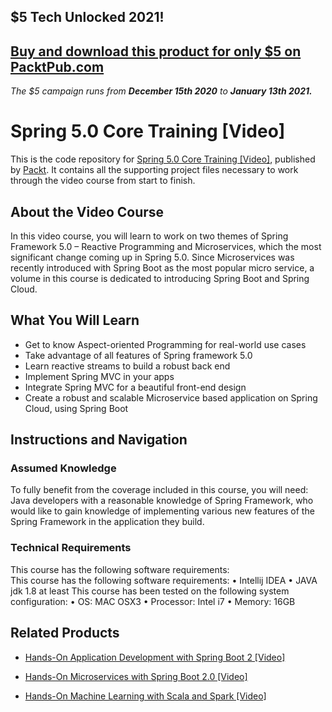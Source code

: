 ## $5 Tech Unlocked 2021!
[Buy and download this product for only $5 on PacktPub.com](https://www.packtpub.com/)
-----
*The $5 campaign         runs from __December 15th 2020__ to __January 13th 2021.__*

# Spring 5.0 Core Training [Video]
This is the code repository for [Spring 5.0 Core Training [Video]](https://www.packtpub.com/web-development/spring-50-core-training-video?utm_source=github&utm_medium=repository&utm_campaign=9781787288607), published by [Packt](https://www.packtpub.com/?utm_source=github). It contains all the supporting project files necessary to work through the video course from start to finish.
## About the Video Course
In this video course, you will learn to work on two themes of Spring Framework 5.0 – Reactive Programming and Microservices, which the most significant change coming up in Spring 5.0. Since Microservices was recently introduced with Spring Boot as the most popular micro service, a volume in this course is dedicated to introducing Spring Boot and Spring Cloud.

<H2>What You Will Learn</H2>
<DIV class=book-info-will-learn-text>
<UL>
<LI>Get to know Aspect-oriented Programming for real-world use cases 
<LI>Take advantage of all features of Spring framework 5.0 
<LI>Learn reactive streams to build a robust back end 
<LI>Implement Spring MVC in your apps 
<LI>Integrate Spring MVC for a beautiful front-end design 
<LI>Create a robust and scalable Microservice based application on Spring Cloud, using Spring Boot </LI></UL></DIV>

## Instructions and Navigation
### Assumed Knowledge
To fully benefit from the coverage included in this course, you will need:<br/>
Java developers with a reasonable knowledge of Spring Framework, who would like to gain knowledge of implementing various new features of the Spring Framework in the application they build.
### Technical Requirements
This course has the following software requirements:<br/>
This course has the following software requirements:
	•	Intellij IDEA
	•	JAVA jdk 1.8 at least
This course has been tested on the following system configuration:
	•	OS: MAC OSX3
	•	Processor: Intel i7 
	•	Memory: 16GB


## Related Products
* [Hands-On Application Development with Spring Boot 2 [Video]](https://www.packtpub.com/big-data-and-business-intelligence/hands-machine-learning-scala-and-spark-video?utm_source=github&utm_medium=repository&utm_campaign=9781789342468)

* [Hands-On Microservices with Spring Boot 2.0 [Video]](https://www.packtpub.com/big-data-and-business-intelligence/hands-machine-learning-scala-and-spark-video?utm_source=github&utm_medium=repository&utm_campaign=9781789342468)

* [Hands-On Machine Learning with Scala and Spark [Video]](https://www.packtpub.com/big-data-and-business-intelligence/hands-machine-learning-scala-and-spark-video?utm_source=github&utm_medium=repository&utm_campaign=9781789342468)

